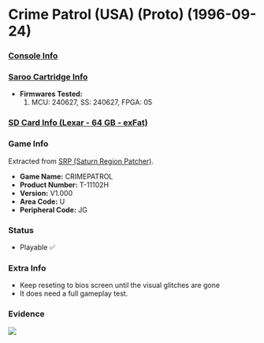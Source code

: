 # Crime Patrol (USA) (Proto) (1996-09-24)

### [Console Info](../../../../../Info/Consoles/VA13/README.md)

### [Saroo Cartridge Info](../../../../../Info/Cartridges/RetroGameParadiseStore/1.32F/README.md)

- <b>Firmwares Tested:</b>
  1. MCU: 240627, SS: 240627, FPGA: 05

### [SD Card Info (Lexar - 64 GB - exFat)](../../../../../Info/SdCards/Lexar/64GB/exfat/README.md)

### Game Info

Extracted from [SRP (Saturn Region Patcher)](https://segaxtreme.net/resources/saturn-region-patcher.81/download).

- <b>Game Name:</b> CRIMEPATROL
- <b>Product Number:</b> T-11102H
- <b>Version:</b> V1.000
- <b>Area Code:</b> U
- <b>Peripheral Code:</b> JG

### Status

- Playable :white_check_mark:

### Extra Info

- Keep reseting to bios screen until the visual glitches are gone
- It does need a full gameplay test.

### Evidence

[![](https://img.youtube.com/vi/pD7nqosgTVk/0.jpg)](https://www.youtube.com/watch?v=pD7nqosgTVk)
